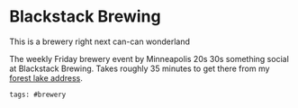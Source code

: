 # Blackstack Brewing

This is a brewery right next can-can wonderland


The weekly Friday brewery event by Minneapolis 20s 30s something social
at Blackstack Brewing. Takes roughly 35 minutes to get there from my
[forest lake address](keg://private/562).

    tags: #brewery
